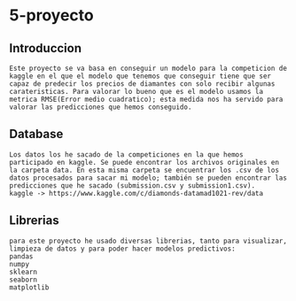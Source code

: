 # 5-proyecto

## Introduccion

    Este proyecto se va basa en conseguir un modelo para la competicion de kaggle en el que el modelo que tenemos que conseguir tiene que ser capaz de predecir los precios de diamantes con solo recibir algunas carateristicas. Para valorar lo bueno que es el modelo usamos la metrica RMSE(Error medio cuadratico); esta medida nos ha servido para valorar las predicciones que hemos conseguido.
    
## Database
    
    Los datos los he sacado de la competiciones en la que hemos participado en kaggle. Se puede encontrar los archivos originales en la carpeta data. En esta misma carpeta se encuentrar los .csv de los datos procesados para sacar mi modelo; también se pueden encontrar las predicciones que he sacado (submission.csv y submission1.csv).
    kaggle -> https://www.kaggle.com/c/diamonds-datamad1021-rev/data
    
## Librerias 
    para este proyecto he usado diversas librerias, tanto para visualizar, limpieza de datos y para poder hacer modelos predictivos:
    pandas
    numpy 
    sklearn
    seaborn
    matplotlib
    